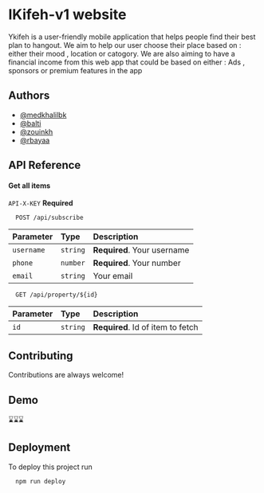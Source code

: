   
# IKifeh-v1 website


Ykifeh is a user-friendly mobile application that helps people find their best plan to hangout.
We aim to help our user choose their place based on : either their mood , location or catogory.
We are also aiming to have a financial income from this web app that could be based on either : 
Ads , sponsors or  premium features in the app 

## Authors

- [@medkhalilbk](https://www.github.com/medkhalilbk)
- [@balti](https://www.github.com/medkhalilbk)
- [@zouinkh](https://www.github.com/medkhalilbk)
- [@rbayaa](https://www.github.com/medkhalilbk) 


## API Reference

#### Get all items
 `API-X-KEY`  **Required**
```http
  POST /api/subscribe
```

| Parameter | Type     | Description                |
| :-------- | :------- | :------------------------- |
| `username` | `string` | **Required**. Your username |
| `phone` | `number` | **Required**. Your number |
| `email` | `string` |  Your email | 

```http
  GET /api/property/${id}
```

| Parameter | Type     | Description                       |
| :-------- | :------- | :-------------------------------- |
| `id`      | `string` | **Required**. Id of item to fetch |

 
## Contributing

Contributions are always welcome!
 


## Demo

⌛⌛⌛


## Deployment

To deploy this project run

```bash
  npm run deploy
```

